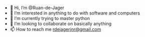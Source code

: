 - 👋 Hi, I’m @Ruan-de-Jager
- 👀 I’m interested in anything to do with software and computers
- 🌱 I’m currently trying to master python
- 💞️ I’m looking to collaborate on basically anything
- 📫 How to reach me rdejagerjnr@gmail.com

<!---
Ruan-de-Jager/Ruan-de-Jager is a ✨ special ✨ repository because its `README.md` (this file) appears on your GitHub profile.
You can click the Preview link to take a look at your changes.
--->

